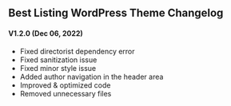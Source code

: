 ## Best Listing WordPress Theme Changelog

#### V1.2.0 (Dec 06, 2022)
- Fixed directorist dependency error
- Fixed sanitization issue
- Fixed minor style issue
- Added author navigation in the header area
- Improved & optimized code
- Removed unnecessary files